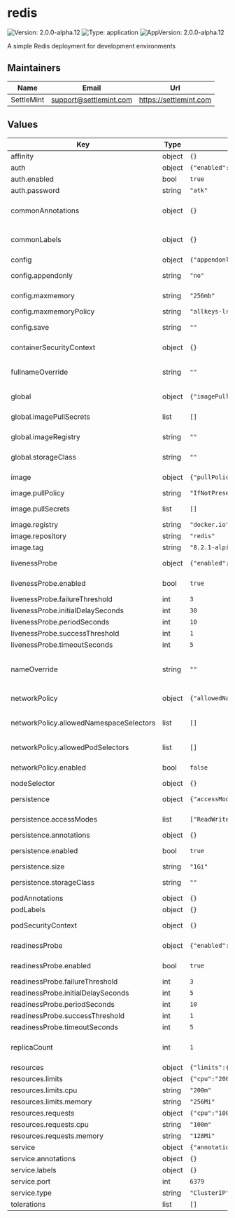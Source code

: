 # redis

![Version: 2.0.0-alpha.12](https://img.shields.io/badge/Version-2.0.0--alpha.12-informational?style=flat-square) ![Type: application](https://img.shields.io/badge/Type-application-informational?style=flat-square) ![AppVersion: 2.0.0-alpha.12](https://img.shields.io/badge/AppVersion-2.0.0--alpha.12-informational?style=flat-square)

A simple Redis deployment for development environments

## Maintainers

| Name | Email | Url |
| ---- | ------ | --- |
| SettleMint | <support@settlemint.com> | <https://settlemint.com> |

## Values

| Key | Type | Default | Description |
|-----|------|---------|-------------|
| affinity | object | `{}` | Affinity (object) |
| auth | object | `{"enabled":true,"password":"atk"}` | Authentication |
| auth.enabled | bool | `true` | Enable authentication |
| auth.password | string | `"atk"` | Redis password |
| commonAnnotations | object | `{}` | Annotations to add to all deployed objects (object) |
| commonLabels | object | `{}` | Labels to add to all deployed objects (object) |
| config | object | `{"appendonly":"no","maxmemory":"256mb","maxmemoryPolicy":"allkeys-lru","save":""}` | Redis configuration |
| config.appendonly | string | `"no"` | Append only file (AOF persistence) |
| config.maxmemory | string | `"256mb"` | Maximum memory Redis can use |
| config.maxmemoryPolicy | string | `"allkeys-lru"` | Memory eviction policy |
| config.save | string | `""` | Save DB to disk (RDB persistence) |
| containerSecurityContext | object | `{}` | Container security context (object) |
| fullnameOverride | string | `""` | String to fully override common.names.fullname (string) |
| global | object | `{"imagePullSecrets":[],"imageRegistry":"","storageClass":""}` | Global Docker image registry |
| global.imagePullSecrets | list | `[]` | Global Docker registry secret names as an array |
| global.imageRegistry | string | `""` | Global Docker image registry |
| global.storageClass | string | `""` | Global StorageClass for Persistent Volume(s) |
| image | object | `{"pullPolicy":"IfNotPresent","pullSecrets":[],"registry":"docker.io","repository":"redis","tag":"8.2.1-alpine"}` | Redis image configuration |
| image.pullPolicy | string | `"IfNotPresent"` | Redis image pull policy |
| image.pullSecrets | list | `[]` | Redis image pull secrets (list) |
| image.registry | string | `"docker.io"` | Redis image registry |
| image.repository | string | `"redis"` | Redis image repository |
| image.tag | string | `"8.2.1-alpine"` | Redis image tag |
| livenessProbe | object | `{"enabled":true,"failureThreshold":3,"initialDelaySeconds":30,"periodSeconds":10,"successThreshold":1,"timeoutSeconds":5}` | Liveness probe configuration |
| livenessProbe.enabled | bool | `true` | Enable liveness probe (bool) |
| livenessProbe.failureThreshold | int | `3` | Failure threshold (int) |
| livenessProbe.initialDelaySeconds | int | `30` | Initial delay seconds (int) |
| livenessProbe.periodSeconds | int | `10` | Period seconds (int) |
| livenessProbe.successThreshold | int | `1` | Success threshold (int) |
| livenessProbe.timeoutSeconds | int | `5` | Timeout seconds (int) |
| nameOverride | string | `""` | String to partially override common.names.fullname (string) |
| networkPolicy | object | `{"allowedNamespaceSelectors":[],"allowedPodSelectors":[],"enabled":false}` | Network policy configuration |
| networkPolicy.allowedNamespaceSelectors | list | `[]` | Additional allowed namespace selectors (list) |
| networkPolicy.allowedPodSelectors | list | `[]` | Additional allowed pod selectors (list) |
| networkPolicy.enabled | bool | `false` | Enable network policies (bool) |
| nodeSelector | object | `{}` | Node selector (object) |
| persistence | object | `{"accessModes":["ReadWriteOnce"],"annotations":{},"enabled":true,"size":"1Gi","storageClass":""}` | Persistence configuration |
| persistence.accessModes | list | `["ReadWriteOnce"]` | Access mode for the PVC |
| persistence.annotations | object | `{}` | Annotations for the PVC |
| persistence.enabled | bool | `true` | Enable persistence using PVC |
| persistence.size | string | `"1Gi"` | Size of the PVC |
| persistence.storageClass | string | `""` | Storage class for the PVC |
| podAnnotations | object | `{}` | Pod annotations (object) |
| podLabels | object | `{}` | Pod labels (object) |
| podSecurityContext | object | `{}` | Pod security context (object) |
| readinessProbe | object | `{"enabled":true,"failureThreshold":3,"initialDelaySeconds":5,"periodSeconds":10,"successThreshold":1,"timeoutSeconds":5}` | Readiness probe configuration |
| readinessProbe.enabled | bool | `true` | Enable readiness probe (bool) |
| readinessProbe.failureThreshold | int | `3` | Failure threshold (int) |
| readinessProbe.initialDelaySeconds | int | `5` | Initial delay seconds (int) |
| readinessProbe.periodSeconds | int | `10` | Period seconds (int) |
| readinessProbe.successThreshold | int | `1` | Success threshold (int) |
| readinessProbe.timeoutSeconds | int | `5` | Timeout seconds (int) |
| replicaCount | int | `1` | Number of Redis replicas (should be 1 for development) |
| resources | object | `{"limits":{"cpu":"200m","memory":"256Mi"},"requests":{"cpu":"100m","memory":"128Mi"}}` | Resources configuration |
| resources.limits | object | `{"cpu":"200m","memory":"256Mi"}` | Resource limits |
| resources.limits.cpu | string | `"200m"` | CPU limit |
| resources.limits.memory | string | `"256Mi"` | Memory limit |
| resources.requests | object | `{"cpu":"100m","memory":"128Mi"}` | Resource requests |
| resources.requests.cpu | string | `"100m"` | CPU request |
| resources.requests.memory | string | `"128Mi"` | Memory request |
| service | object | `{"annotations":{},"labels":{},"port":6379,"type":"ClusterIP"}` | Service configuration |
| service.annotations | object | `{}` | Service annotations |
| service.labels | object | `{}` | Service labels |
| service.port | int | `6379` | Redis port |
| service.type | string | `"ClusterIP"` | Service type |
| tolerations | list | `[]` | Tolerations (list) |
